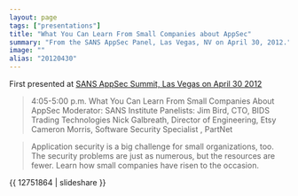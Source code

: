 ```yaml
---
layout: page
tags: ["presentations"]
title: "What You Can Learn From Small Companies about AppSec"
summary: "From the SANS AppSec Panel, Las Vegas, NV on April 30, 2012.""
image: ""
alias: "20120430"
---
```


First presented at [SANS AppSec Summit, Las Vegas on April 30 2012](http://www.sans.org/appsec-2012/)

> 4:05-5:00 p.m.
> What You Can Learn From Small Companies About AppSec
> Moderator: SANS Institute
> Panelists:
> Jim Bird, CTO, BIDS Trading Technologies
> Nick Galbreath, Director of Engineering, Etsy
> Cameron Morris, Software Security Specialist , PartNet

> Application security is a big challenge for small organizations,
> too. The security problems are just as numerous, but the resources
> are fewer. Learn how small companies have risen to the occasion.


{{ 12751864 | slideshare }}

